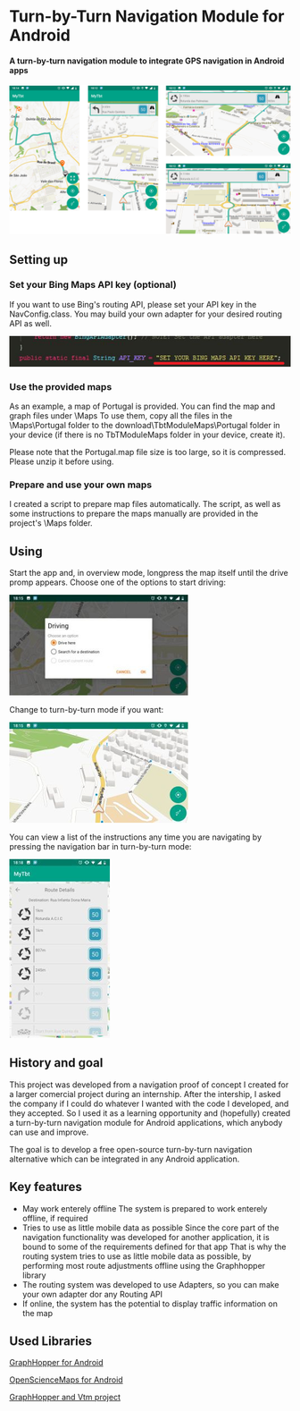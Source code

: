 # Turn-by-Turn Navigation Module for Android
#### A turn-by-turn navigation module to integrate GPS navigation in Android apps

![](Readme-imgs/preview.png)



## Setting up
### Set your Bing Maps API key (optional)
If you want to use Bing's routing API, please set your API key in the NavConfig.class.
You may build your own adapter for your desired routing API as well.

![](Readme-imgs/key.png)


### Use the provided maps
As an example, a map of Portugal is provided. You can find the map and graph files under \Maps
To use them, copy all the files in the \Maps\Portugal folder to the download\TbtModuleMaps\Portugal folder in your device (if there is no TbTModuleMaps folder in your device, create it).

Please note that the Portugal.map file size is too large, so it is compressed. Please unzip it before using.


### Prepare and use your own maps
I created a script to prepare map files automatically. The script, as well as some instructions to prepare the maps manually are provided in the project's \Maps folder.


## Using
Start the app and, in overview mode, longpress the map itself until the drive promp appears. Choose one of the options to start driving:

![](Readme-imgs/drive.jpg)


Change to turn-by-turn mode if you want:

![](Readme-imgs/tbt.jpg)


You can view a list of the instructions any time you are navigating by pressing the navigation bar in turn-by-turn mode:

![](Readme-imgs/list.jpg)



## History and goal
This project was developed from a navigation proof of concept I created for a larger comercial project during an internship. After the intership, I asked the company if I could do whatever I wanted with the code I developed, and they accepted. So I used it as a learning opportunity and (hopefully) created a turn-by-turn navigation module for Android applications, which anybody can use and improve.

The goal is to develop a free open-source turn-by-turn navigation alternative which can be integrated in any Android application.



## Key features
- May work enterely offline
    The system is prepared to work enterely offline, if required
- Tries to use as little mobile data as possible
    Since the core part of the navigation functionality was developed for another application, it is bound to some of the requirements defined for that app
    That is why the routing system tries to use as little mobile data as possible, by performing most route adjustments offline using the Graphhopper library
- The routing system was developed to use Adapters, so you can make your own adapter dor any Routing API
- If online, the system has the potential to display traffic information on the map



## Used Libraries
[GraphHopper for Android](https://github.com/graphhopper/graphhopper)
    
[OpenScienceMaps for Android](https://github.com/opensciencemap/vtm)

[GraphHopper and Vtm project](https://github.com/graphhopper/graphhopper/tree/master/android)
